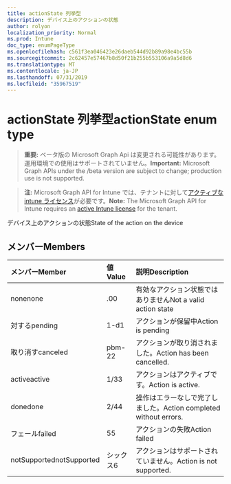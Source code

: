 ```yaml
---
title: actionState 列挙型
description: デバイス上のアクションの状態
author: rolyon
localization_priority: Normal
ms.prod: Intune
doc_type: enumPageType
ms.openlocfilehash: c561f3ea046423e26daeb544d92b89a98e4bc55b
ms.sourcegitcommit: 2c62457e57467b8d50f21b255b553106a9a5d8d6
ms.translationtype: MT
ms.contentlocale: ja-JP
ms.lasthandoff: 07/31/2019
ms.locfileid: "35967519"
---
```

# <a name="actionstate-enum-type"></a><span data-ttu-id="601bc-103">actionState 列挙型</span><span class="sxs-lookup"><span data-stu-id="601bc-103">actionState enum type</span></span>

> <span data-ttu-id="601bc-104">**重要:** ベータ版の Microsoft Graph Api は変更される可能性があります。運用環境での使用はサポートされていません。</span><span class="sxs-lookup"><span data-stu-id="601bc-104">**Important:** Microsoft Graph APIs under the /beta version are subject to change; production use is not supported.</span></span>

> <span data-ttu-id="601bc-105">**注:** Microsoft Graph API for Intune では、テナントに対して[アクティブな intune ライセンス](https://go.microsoft.com/fwlink/?linkid=839381)が必要です。</span><span class="sxs-lookup"><span data-stu-id="601bc-105">**Note:** The Microsoft Graph API for Intune requires an [active Intune license](https://go.microsoft.com/fwlink/?linkid=839381) for the tenant.</span></span>

<span data-ttu-id="601bc-106">デバイス上のアクションの状態</span><span class="sxs-lookup"><span data-stu-id="601bc-106">State of the action on the device</span></span>

## <a name="members"></a><span data-ttu-id="601bc-107">メンバー</span><span class="sxs-lookup"><span data-stu-id="601bc-107">Members</span></span>
|<span data-ttu-id="601bc-108">メンバー</span><span class="sxs-lookup"><span data-stu-id="601bc-108">Member</span></span>|<span data-ttu-id="601bc-109">値</span><span class="sxs-lookup"><span data-stu-id="601bc-109">Value</span></span>|<span data-ttu-id="601bc-110">説明</span><span class="sxs-lookup"><span data-stu-id="601bc-110">Description</span></span>|
|:---|:---|:---|
|<span data-ttu-id="601bc-111">none</span><span class="sxs-lookup"><span data-stu-id="601bc-111">none</span></span>|<span data-ttu-id="601bc-112">.0</span><span class="sxs-lookup"><span data-stu-id="601bc-112">0</span></span>|<span data-ttu-id="601bc-113">有効なアクション状態ではありません</span><span class="sxs-lookup"><span data-stu-id="601bc-113">Not a valid action state</span></span>|
|<span data-ttu-id="601bc-114">対する</span><span class="sxs-lookup"><span data-stu-id="601bc-114">pending</span></span>|<span data-ttu-id="601bc-115">1-d</span><span class="sxs-lookup"><span data-stu-id="601bc-115">1</span></span>|<span data-ttu-id="601bc-116">アクションが保留中</span><span class="sxs-lookup"><span data-stu-id="601bc-116">Action is pending</span></span>|
|<span data-ttu-id="601bc-117">取り消す</span><span class="sxs-lookup"><span data-stu-id="601bc-117">canceled</span></span>|<span data-ttu-id="601bc-118">pbm-2</span><span class="sxs-lookup"><span data-stu-id="601bc-118">2</span></span>|<span data-ttu-id="601bc-119">アクションが取り消されました。</span><span class="sxs-lookup"><span data-stu-id="601bc-119">Action has been cancelled.</span></span>|
|<span data-ttu-id="601bc-120">active</span><span class="sxs-lookup"><span data-stu-id="601bc-120">active</span></span>|<span data-ttu-id="601bc-121">1/3</span><span class="sxs-lookup"><span data-stu-id="601bc-121">3</span></span>|<span data-ttu-id="601bc-122">アクションはアクティブです。</span><span class="sxs-lookup"><span data-stu-id="601bc-122">Action is active.</span></span>|
|<span data-ttu-id="601bc-123">done</span><span class="sxs-lookup"><span data-stu-id="601bc-123">done</span></span>|<span data-ttu-id="601bc-124">2/4</span><span class="sxs-lookup"><span data-stu-id="601bc-124">4</span></span>|<span data-ttu-id="601bc-125">操作はエラーなしで完了しました。</span><span class="sxs-lookup"><span data-stu-id="601bc-125">Action completed without errors.</span></span>|
|<span data-ttu-id="601bc-126">フェール</span><span class="sxs-lookup"><span data-stu-id="601bc-126">failed</span></span>|<span data-ttu-id="601bc-127">5</span><span class="sxs-lookup"><span data-stu-id="601bc-127">5</span></span>|<span data-ttu-id="601bc-128">アクションの失敗</span><span class="sxs-lookup"><span data-stu-id="601bc-128">Action failed</span></span>|
|<span data-ttu-id="601bc-129">notSupported</span><span class="sxs-lookup"><span data-stu-id="601bc-129">notSupported</span></span>|<span data-ttu-id="601bc-130">シックス</span><span class="sxs-lookup"><span data-stu-id="601bc-130">6</span></span>|<span data-ttu-id="601bc-131">アクションはサポートされていません。</span><span class="sxs-lookup"><span data-stu-id="601bc-131">Action is not supported.</span></span>|





